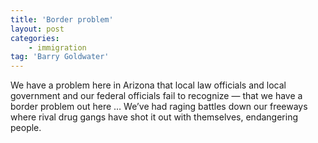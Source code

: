 ```yaml
---
title: 'Border problem'
layout: post
categories:
    - immigration
tag: 'Barry Goldwater'
---
```


We have a problem here in Arizona that local law officials and local government and our federal officials fail to recognize — that we have a border problem out here … We’ve had raging battles down our freeways where rival drug gangs have shot it out with themselves, endangering people.